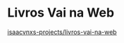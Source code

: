 # Livros Vai na Web

[isaacvnxs-projects/livros-vai-na-web](https://livros-vai-na-web-1azp.vercel.app/)
